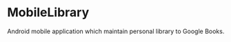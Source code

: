 MobileLibrary
=============
Android mobile application which maintain personal library to Google Books.
